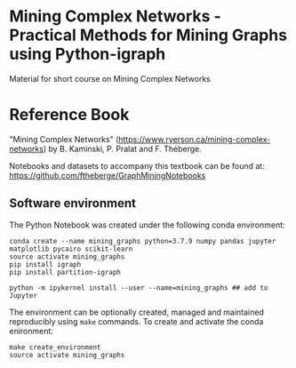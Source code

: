 # Mining Complex Networks - Practical Methods for Mining Graphs using Python-igraph
Material for short course on Mining Complex Networks

# Reference Book

"Mining Complex Networks" (https://www.ryerson.ca/mining-complex-networks) by B. Kaminski, P. Pralat and F. Théberge.

Notebooks and datasets to accompany this textbook can be found at: https://github.com/ftheberge/GraphMiningNotebooks

## Software environment

The Python Notebook was created under the following conda environment:

```
conda create --name mining_graphs python=3.7.9 numpy pandas jupyter matplotlib pycairo scikit-learn
source activate mining_graphs
pip install igraph
pip install partition-igraph

python -m ipykernel install --user --name=mining_graphs ## add to Jupyter
```

The environment can be optionally created, managed and maintained reproducibly using `make` commands. To create and activate the conda enironment:
```
make create_environment
source activate mining_graphs
```
